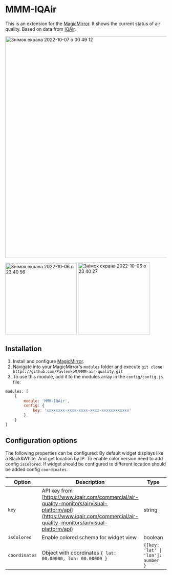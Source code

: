 # MMM-IQAir

This is an extension for the [MagicMirror](https://github.com/MichMich/MagicMirror). It shows the current status of air quality.
Based on data from [IQAir](https://www.iqair.com).

<img width="693" alt="Знімок екрана 2022-10-07 о 00 49 12" src="https://user-images.githubusercontent.com/9430298/194425001-cd13f500-0f9a-4850-a15f-b7f3ac111e1b.png">

<img width="223" alt="Знімок екрана 2022-10-06 о 23 40 56" src="https://user-images.githubusercontent.com/9430298/194422874-bbcc6c6c-e7aa-41d5-b32f-4fe7676b0538.png"> <img width="225" alt="Знімок екрана 2022-10-06 о 23 40 27" src="https://user-images.githubusercontent.com/9430298/194422891-30041775-34a9-4535-80eb-75103aaecb40.png">



## Installation
1. Install and configure [MagicMirror](https://docs.magicmirror.builders).
2. Navigate into your MagicMirror's `modules` folder and execute `git clone https://github.com/PavlenkoM/MMM-air-quality.git`
3. To use this module, add it to the modules array in the `config/config.js` file:
````javascript
modules: [
	{
		module: 'MMM-IQAir',
		config: {
			key: 'xxxxxxxx-xxxx-xxxx-xxxx-xxxxxxxxxxxx'
		}
	}
]
````

## Configuration options
The following properties can be configured:
By default widget displays like a Black&White. And get location by IP.
To enable color version need to add config `isColored`.
If widget should be configured to different location should be added config `coordinates`.

| Option | Description | Type | Required |
| --- | --- | --- | --- |
| `key` | API key from [https://www.iqair.com/commercial/air-quality-monitors/airvisual-platform/api](https://www.iqair.com/commercial/air-quality-monitors/airvisual-platform/api) | string | ✔️ |
| `isColored` | Enable colored schema for widget view | boolean |  |
| `coordinates` | Object with coordinates `{ lat: 00.00000, lon: 00.00000 }` | `{[key: 'lat' \| 'lon']: number }` |  |

